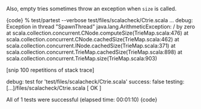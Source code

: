 Also, empty tries sometimes throw an exception when `size` is called.

{code}
% test/partest --verbose test/files/scalacheck/Ctrie.scala
...
debug: Exception in thread "SpawnThread" java.lang.ArithmeticException: / by zero
at scala.collection.concurrent.CNode.computeSize(TrieMap.scala:476)
at scala.collection.concurrent.CNode.cachedSize(TrieMap.scala:462)
at scala.collection.concurrent.INode.cachedSize(TrieMap.scala:371)
at scala.collection.concurrent.TrieMap.cachedSize(TrieMap.scala:898)
at scala.collection.concurrent.TrieMap.size(TrieMap.scala:903)

[snip 100 repetitions of stack trace]

debug: test for 'test/files/scalacheck/Ctrie.scala' success: false
testing: [...]/files/scalacheck/Ctrie.scala                           [  OK  ]

All of 1 tests were successful (elapsed time: 00:01:10)
{code}
